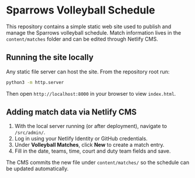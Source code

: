 # Sparrows Volleyball Schedule

This repository contains a simple static web site used to publish and manage the Sparrows volleyball schedule. Match information lives in the `content/matches` folder and can be edited through Netlify CMS.

## Running the site locally

Any static file server can host the site. From the repository root run:

```bash
python3 -m http.server
```

Then open `http://localhost:8000` in your browser to view `index.html`.

## Adding match data via Netlify CMS

1. With the local server running (or after deployment), navigate to `/src/admin/`.
2. Log in using your Netlify Identity or GitHub credentials.
3. Under **Volleyball Matches**, click **New** to create a match entry.
4. Fill in the date, teams, time, court and duty team fields and save.

The CMS commits the new file under `content/matches/` so the schedule can be updated automatically.

